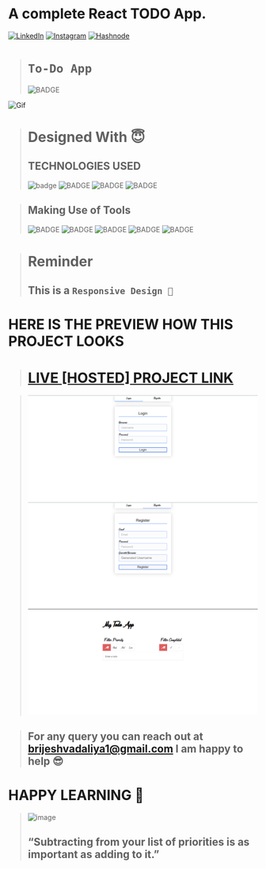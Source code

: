 # A complete React TODO App.

<!-- Social Links -->

[![LinkedIn][linkedin-shield]][linkedin-url]
[![Instagram][instagram-shield]][instagram-url]
[![Hashnode][hashnode-shield]][hashnode-url]



># `To-Do App`
>![BADGE](https://img.shields.io/badge/MADE%20WITH%20FUN%20BY-BRIJESH%20VADALIA-blue)


![Gif](https://media4.giphy.com/media/HYYbdk46gUzrgWi1Iz/200w.gif?cid=82a1493b6446k1v576r72suvkgze8kn6hz0a7yqcbh8ipiae&rid=200w.gif&ct=g)




># Designed With 😇
>## TECHNOLOGIES USED 
>![badge](https://img.shields.io/badge/HTML5-HTML5-orange)
![BADGE](https://img.shields.io/badge/CSS3-CSS3-blue)
![BADGE](https://img.shields.io/badge/JAVASCRIPT-JS-yellow)
![BADGE](https://img.shields.io/badge/REACT-JS-blue)

>## Making Use of Tools
>![BADGE](https://img.shields.io/badge/GOOGLE-CHROME-blue)
>![BADGE](https://img.shields.io/badge/GIT-HUB-lightgrey)
>![BADGE](https://img.shields.io/badge/VS-CODE-blue)
>![BADGE](https://img.shields.io/badge/GIT-GIT-orange)
>![BADGE](https://img.shields.io/badge/VERCEL-VERCEL-blue)


># Reminder
>## This is a `Responsive Design 🍥`

# HERE IS THE PREVIEW HOW THIS PROJECT LOOKS
># [LIVE [HOSTED] PROJECT LINK](https://react-todo-app-brijeshvadalia.vercel.app/)


>![screenshot](./screenshot/screenchot-2.png)
>![screenshot](./screenshot/screenchot-3.png)
>![screenshot](./screenshot/screenchot-1.png)






>## For any query you can reach out at brijeshvadaliya1@gmail.com I am happy to help 😎

# HAPPY LEARNING 🤩
>![image](https://raw.githubusercontent.com/ikeyurp/ikeyurp/master/src/Comp-Man.gif)
>## “Subtracting from your list of priorities is as important as adding to it.”












<!-- Linkedin -->

[linkedin-shield]: https://img.shields.io/badge/-LinkedIn-black.svg?style=for-the-badge&logo=linkedin&colorB=0B5FBB
[linkedin-url]: https://www.linkedin.com/in/brijesh-vadaliya-16b3a2202/

<!-- Instagram -->

[instagram-shield]: https://img.shields.io/badge/Instagram-%23E4405F.svg?style=for-the-badge&logo=Instagram&logoColor=white
[instagram-url]: https://www.instagram.com/brijesh_vadaliya_8128/


<!-- Hashnode -->

[hashnode-shield]: https://img.shields.io/badge/Hashnode-2962FF?style=for-the-badge&logo=hashnode&logoColor=white
[hashnode-url]: https://brijeshvadaliya8128.hashnode.dev/

